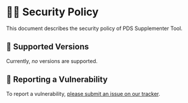 # 👮‍♀️ Security Policy

This document describes the security policy of PDS Supplementer Tool.


## 📀 Supported Versions

Currently, *no* versions are supported.


## 🚨 Reporting a Vulnerability

To report a vulnerability, [please submit an issue on our tracker](https://github.com/NASA-PDS/supplementer/issues/new?template=vulnerability-issue.md).
